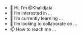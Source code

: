 - 👋 Hi, I’m @Khalidjata
- 👀 I’m interested in ...
- 🌱 I’m currently learning ...
- 💞️ I’m looking to collaborate on ...
- 📫 How to reach me ...

<!---
Khalidjata/Khalidjata is a ✨ special ✨ repository because its `README.md` (this file) appears on your GitHub profile.
You can click the Preview link to take a look at your changes.
--->
